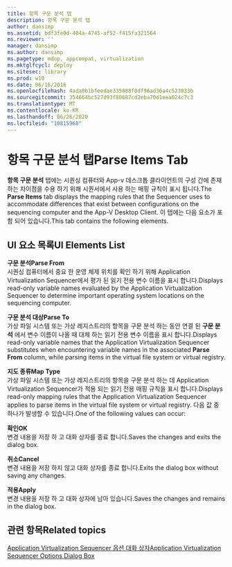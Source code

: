 ```yaml
---
title: 항목 구문 분석 탭
description: 항목 구문 분석 탭
author: dansimp
ms.assetid: bdf3fe0d-404a-4745-af52-f415fa321564
ms.reviewer: ''
manager: dansimp
ms.author: dansimp
ms.pagetype: mdop, appcompat, virtualization
ms.mktglfcycl: deploy
ms.sitesec: library
ms.prod: w10
ms.date: 06/16/2016
ms.openlocfilehash: 4ada0b1bfeedae335088f0df96ad36a4c523033b
ms.sourcegitcommit: 354664bc527d93f80687cd2eba70d1eea024c7c3
ms.translationtype: MT
ms.contentlocale: ko-KR
ms.lasthandoff: 06/26/2020
ms.locfileid: "10815968"
---
```

# <span data-ttu-id="28a76-103">항목 구문 분석 탭</span><span class="sxs-lookup"><span data-stu-id="28a76-103">Parse Items Tab</span></span>


<span data-ttu-id="28a76-104">**항목 구문 분석** 탭에는 시퀀싱 컴퓨터와 App-v 데스크톱 클라이언트의 구성 간에 존재 하는 차이점을 수용 하기 위해 시퀀서에서 사용 하는 매핑 규칙이 표시 됩니다.</span><span class="sxs-lookup"><span data-stu-id="28a76-104">The **Parse Items** tab displays the mapping rules that the Sequencer uses to accommodate differences that exist between configurations on the sequencing computer and the App-V Desktop Client.</span></span> <span data-ttu-id="28a76-105">이 탭에는 다음 요소가 포함 되어 있습니다.</span><span class="sxs-lookup"><span data-stu-id="28a76-105">This tab contains the following elements.</span></span>

## <span data-ttu-id="28a76-106">UI 요소 목록</span><span class="sxs-lookup"><span data-stu-id="28a76-106">UI Elements List</span></span>


<a href="" id="parse-from"></a>**<span data-ttu-id="28a76-107">구문 분석</span><span class="sxs-lookup"><span data-stu-id="28a76-107">Parse From</span></span>**  
<span data-ttu-id="28a76-108">시퀀싱 컴퓨터에서 중요 한 운영 체제 위치를 확인 하기 위해 Application Virtualization Sequencer에서 평가 된 읽기 전용 변수 이름을 표시 합니다.</span><span class="sxs-lookup"><span data-stu-id="28a76-108">Displays read-only variable names evaluated by the Application Virtualization Sequencer to determine important operating system locations on the sequencing computer.</span></span>

<a href="" id="parse-to"></a>**<span data-ttu-id="28a76-109">구문 분석 대상</span><span class="sxs-lookup"><span data-stu-id="28a76-109">Parse To</span></span>**  
<span data-ttu-id="28a76-110">가상 파일 시스템 또는 가상 레지스트리의 항목을 구문 분석 하는 동안 연결 된 **구문 분석** 에서 변수 이름이 나올 때 대체 하는 읽기 전용 변수 이름을 표시 합니다.</span><span class="sxs-lookup"><span data-stu-id="28a76-110">Displays read-only variable names that the Application Virtualization Sequencer substitutes when encountering variable names in the associated **Parse From** column, while parsing items in the virtual file system or virtual registry.</span></span>

<a href="" id="map-type"></a>**<span data-ttu-id="28a76-111">지도 종류</span><span class="sxs-lookup"><span data-stu-id="28a76-111">Map Type</span></span>**  
<span data-ttu-id="28a76-112">가상 파일 시스템 또는 가상 레지스트리의 항목을 구문 분석 하는 데 Application Virtualization Sequencer가 적용 되는 읽기 전용 매핑 규칙을 표시 합니다.</span><span class="sxs-lookup"><span data-stu-id="28a76-112">Displays read-only mapping rules that the Application Virtualization Sequencer applies to parse items in the virtual file system or virtual registry.</span></span> <span data-ttu-id="28a76-113">다음 값 중 하나가 발생할 수 있습니다.</span><span class="sxs-lookup"><span data-stu-id="28a76-113">One of the following values can occur:</span></span>

<a href="" id="ok"></a>**<span data-ttu-id="28a76-114">확인</span><span class="sxs-lookup"><span data-stu-id="28a76-114">OK</span></span>**  
<span data-ttu-id="28a76-115">변경 내용을 저장 하 고 대화 상자를 종료 합니다.</span><span class="sxs-lookup"><span data-stu-id="28a76-115">Saves the changes and exits the dialog box.</span></span>

<a href="" id="cancel"></a>**<span data-ttu-id="28a76-116">취소</span><span class="sxs-lookup"><span data-stu-id="28a76-116">Cancel</span></span>**  
<span data-ttu-id="28a76-117">변경 내용을 저장 하지 않고 대화 상자를 종료 합니다.</span><span class="sxs-lookup"><span data-stu-id="28a76-117">Exits the dialog box without saving any changes.</span></span>

<a href="" id="apply"></a>**<span data-ttu-id="28a76-118">적용</span><span class="sxs-lookup"><span data-stu-id="28a76-118">Apply</span></span>**  
<span data-ttu-id="28a76-119">변경 내용을 저장 하 고 대화 상자에 남아 있습니다.</span><span class="sxs-lookup"><span data-stu-id="28a76-119">Saves the changes and remains in the dialog box.</span></span>

## <span data-ttu-id="28a76-120">관련 항목</span><span class="sxs-lookup"><span data-stu-id="28a76-120">Related topics</span></span>


[<span data-ttu-id="28a76-121">Application Virtualization Sequencer 옵션 대화 상자</span><span class="sxs-lookup"><span data-stu-id="28a76-121">Application Virtualization Sequencer Options Dialog Box</span></span>](application-virtualization-sequencer-options-dialog-box.md)

 

 






